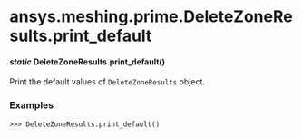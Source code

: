 # ansys.meshing.prime.DeleteZoneResults.print_default



#### *static* DeleteZoneResults.print_default()

Print the default values of `DeleteZoneResults` object.

### Examples

```pycon
>>> DeleteZoneResults.print_default()
```

<!-- !! processed by numpydoc !! -->
